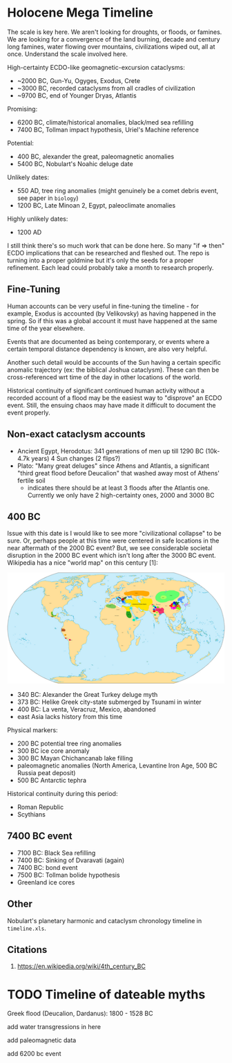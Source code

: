 # Holocene Mega Timeline

The scale is key here. We aren't looking for droughts, or floods, or famines. We are looking for a convergence of the land burning, decade and century long famines, water flowing over mountains, civilizations wiped out, all at once. Understand the scale involved here.

High-certainty ECDO-like geomagnetic-excursion cataclysms:
- ~2000 BC, Gun-Yu, Ogyges, Exodus, Crete
- ~3000 BC, recorded cataclysms from all cradles of civilization
- ~9700 BC, end of Younger Dryas, Atlantis

Promising:
- 6200 BC, climate/historical anomalies, black/med sea refilling
- 7400 BC, Tollman impact hypothesis, Uriel's Machine reference

Potential:
- 400 BC, alexander the great, paleomagnetic anomalies
- 5400 BC, Nobulart's Noahic deluge date

Unlikely dates:
- 550 AD, tree ring anomalies (might genuinely be a comet debris event, see paper in `biology`)
- 1200 BC, Late Minoan 2, Egypt, paleoclimate anomalies

Highly unlikely dates:
- 1200 AD

I still think there's so much work that can be done here. So many "if => then" ECDO implications that can be researched and fleshed out. The repo is turning into a proper goldmine but it's only the seeds for a proper refinement. Each lead could probably take a month to research properly.

## Fine-Tuning

Human accounts can be very useful in fine-tuning the timeline - for example, Exodus is accounted (by Velikovsky) as having happened in the spring. So if this was a global account it must have happened at the same time of the year elsewhere.

Events that are documented as being contemporary, or events where a certain temporal distance dependency is known, are also very helpful.

Another such detail would be accounts of the Sun having a certain specific anomalic trajectory (ex: the biblical Joshua cataclysm). These can then be cross-referenced wrt time of the day in other locations of the world.

Historical continuity of significant continued human activity without a recorded account of a flood may be the easiest way to "disprove" an ECDO event. Still, the ensuing chaos may have made it difficult to document the event properly.

## Non-exact cataclysm accounts

- Ancient Egypt, Herodotus: 341 generations of men up till 1290 BC (10k-4.7k years) 4 Sun changes (2 flips?)
- Plato: "Many great deluges" since Athens and Atlantis, a significant "third great flood before Deucalion" that washed away most of Athens' fertile soil
	- indicates there should be at least 3 floods after the Atlantis one. Currently we only have 2 high-certainty ones, 2000 and 3000 BC

## 400 BC

Issue with this date is I would like to see more "civilizational collapse" to be sure. Or, perhaps people at this time were centered in safe locations in the near aftermath of the 2000 BC event? But, we see considerable societal disruption in the 2000 BC event which isn't long after the 3000 BC event. Wikipedia has a nice "world map" on this century [1]:

![](img/World_in_400_BCE.png)

- 340 BC: Alexander the Great Turkey deluge myth
- 373 BC: Helike Greek city-state submerged by Tsunami in winter
- 400 BC: La venta, Veracruz, Mexico, abandoned
- east Asia lacks history from this time

Physical markers:
- 200 BC potential tree ring anomalies
- 300 BC ice core anomaly
- 300 BC Mayan Chichancanab lake filling
- paleomagnetic anomalies (North America, Levantine Iron Age, 500 BC Russia peat deposit)
- 500 BC Antarctic tephra

Historical continuity during this period:
- Roman Republic
- Scythians

## 7400 BC event

- 7100 BC: Black Sea refilling
- 7400 BC: Sinking of Dvaravati (again)
- 7400 BC: bond event
- 7500 BC: Tollman bolide hypothesis
- Greenland ice cores

## Other

Nobulart's planetary harmonic and cataclysm chronology timeline in `timeline.xls`.

## Citations

1. https://en.wikipedia.org/wiki/4th_century_BC

# TODO Timeline of dateable myths

Greek flood (Deucalion, Dardanus): 1800 - 1528 BC

add water transgressions in here

add paleomagnetic data

add 6200 bc event
